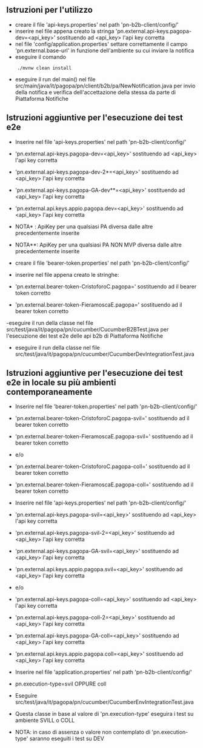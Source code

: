## Istruzioni per l'utilizzo
- creare il file 'api-keys.properties' nel path 'pn-b2b-client/config/'
- inserire nel file appena creato la stringa 'pn.external.api-keys.pagopa-dev=<api_key>' sostituendo ad <api_key> l'api key corretta
- nel file 'config/application.properties' settare correttamente il campo 'pn.external.base-url' in funzione dell'ambiente su cui inviare la notifica
- eseguire il comando
```
    ./mvnw clean install
```
- eseguire il run del main() nel file src/main/java/it/pagopa/pn/client/b2b/pa/NewNotification.java
  per invio della notifica e verifica dell'accettazione della stessa da parte di Piattaforma Notifiche

## Istruzioni aggiuntive per l'esecuzione dei test e2e
- Inserire nel file 'api-keys.properties' nel path 'pn-b2b-client/config/'
- 'pn.external.api-keys.pagopa-dev=<api_key>' sostituendo ad <api_key> l'api key corretta
- 'pn.external.api-keys.pagopa-dev-2*=<api_key>' sostituendo ad <api_key> l'api key corretta
- 'pn.external.api-keys.pagopa-GA-dev**=<api_key>' sostituendo ad <api_key> l'api key corretta
- 'pn.external.api.keys.appio.pagopa.dev=<api_key>' sostituendo ad <api_key> l'api key corretta
- NOTA* : ApiKey per una qualsiasi PA diversa dalle altre precedentemente inserite
- NOTA**: ApiKey per una qualsiasi PA NON MVP diversa dalle altre precedentemente inserite

- creare il file 'bearer-token.properties' nel path 'pn-b2b-client/config/'
- inserire nel file appena creato le stringhe: 
- 'pn.external.bearer-token-CristoforoC.pagopa=<bearer-token>' sostituendo ad <bearer-token> il bearer token corretto
- 'pn.external.bearer-token-FieramoscaE.pagopa=<bearer-token>' sostituendo ad <bearer-token> il bearer token corretto

-eseguire il run della classe nel file src/test/java/it/pagopa/pn/cucumber/CucumberB2BTest.java
  per l'esecuzione dei test e2e delle api b2b di Piattaforma Notifiche
- eseguire il run della classe nel file src/test/java/it/pagopa/pn/cucumber/CucumberDevIntegrationTest.java 

## Istruzioni aggiuntive per l'esecuzione dei test e2e in locale su più ambienti contemporaneamente
- Inserire nel file 'bearer-token.properties' nel path 'pn-b2b-client/config/'
- 'pn.external.bearer-token-CristoforoC.pagopa-svil=<bearer-token>' sostituendo ad <bearer-token> il bearer token corretto
- 'pn.external.bearer-token-FieramoscaE.pagopa-svil=<bearer-token>' sostituendo ad <bearer-token> il bearer token corretto 
- e/o
- 'pn.external.bearer-token-CristoforoC.pagopa-coll=<bearer-token>' sostituendo ad <bearer-token> il bearer token corretto
- 'pn.external.bearer-token-FieramoscaE.pagopa-coll=<bearer-token>' sostituendo ad <bearer-token> il bearer token corretto

- Inserire nel file 'api-keys.properties' nel path 'pn-b2b-client/config/'
- 'pn.external.api-keys.pagopa-svil=<api_key>' sostituendo ad <api_key> l'api key corretta
- 'pn.external.api-keys.pagopa-svil-2=<api_key>' sostituendo ad <api_key> l'api key corretta
- 'pn.external.api-keys.pagopa-GA-svil=<api_key>' sostituendo ad <api_key> l'api key corretta
- 'pn.external.api.keys.appio.pagopa.svil=<api_key>' sostituendo ad <api_key> l'api key corretta
- e/o
- 'pn.external.api-keys.pagopa-coll=<api_key>' sostituendo ad <api_key> l'api key corretta
- 'pn.external.api-keys.pagopa-coll-2=<api_key>' sostituendo ad <api_key> l'api key corretta
- 'pn.external.api-keys.pagopa-GA-coll=<api_key>' sostituendo ad <api_key> l'api key corretta
- 'pn.external.api.keys.appio.pagopa.coll=<api_key>' sostituendo ad <api_key> l'api key corretta

- Inserire nel file 'application.properties' nel path 'pn-b2b-client/config/'
- pn.execution-type=svil OPPURE coll 
- Eseguire src/test/java/it/pagopa/pn/cucumber/CucumberEnvIntegrationTest.java
- Questa classe in base al valore di 'pn.execution-type' eseguira i test su ambiente SVILL o COLL
- NOTA: in caso di assenza o valore non contemplato di 'pn.execution-type' saranno eseguiti i test su DEV
